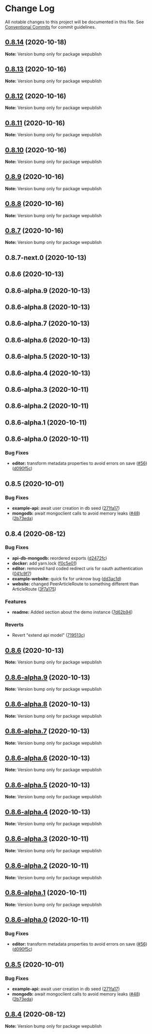 # Change Log

All notable changes to this project will be documented in this file.
See [Conventional Commits](https://conventionalcommits.org) for commit guidelines.

## [0.8.14](https://github.com/bajour/wepublish/compare/v0.8.13...v0.8.14) (2020-10-18)

**Note:** Version bump only for package wepublish





## [0.8.13](https://github.com/bajour/wepublish/compare/v0.8.12...v0.8.13) (2020-10-16)

**Note:** Version bump only for package wepublish





## [0.8.12](https://github.com/bajour/wepublish/compare/v0.8.11...v0.8.12) (2020-10-16)

**Note:** Version bump only for package wepublish





## [0.8.11](https://github.com/bajour/wepublish/compare/v0.8.10...v0.8.11) (2020-10-16)

**Note:** Version bump only for package wepublish





## [0.8.10](https://github.com/bajour/wepublish/compare/v0.8.9...v0.8.10) (2020-10-16)

**Note:** Version bump only for package wepublish





## [0.8.9](https://github.com/bajour/wepublish/compare/v0.8.8...v0.8.9) (2020-10-16)

**Note:** Version bump only for package wepublish





## [0.8.8](https://github.com/bajour/wepublish/compare/v0.8.7...v0.8.8) (2020-10-16)

**Note:** Version bump only for package wepublish





## [0.8.7](https://github.com/bajour/wepublish/compare/v0.8.6...v0.8.7) (2020-10-16)

**Note:** Version bump only for package wepublish





## 0.8.7-next.0 (2020-10-13)



## 0.8.6 (2020-10-13)



## 0.8.6-alpha.9 (2020-10-13)



## 0.8.6-alpha.8 (2020-10-13)



## 0.8.6-alpha.7 (2020-10-13)



## 0.8.6-alpha.6 (2020-10-13)



## 0.8.6-alpha.5 (2020-10-13)



## 0.8.6-alpha.4 (2020-10-13)



## 0.8.6-alpha.3 (2020-10-11)



## 0.8.6-alpha.2 (2020-10-11)



## 0.8.6-alpha.1 (2020-10-11)



## 0.8.6-alpha.0 (2020-10-11)


### Bug Fixes

* **editor:** transform metadata properties to avoid errors on save ([#56](https://github.com/bajour/wepublish/issues/56)) ([d090f5c](https://github.com/bajour/wepublish/commit/d090f5ccff37a1b2937425eddae6d3acd202fb89))



## 0.8.5 (2020-10-01)


### Bug Fixes

* **example-api:** await user creation in db seed ([271fa17](https://github.com/bajour/wepublish/commit/271fa179b6bd9634ff653bafdb173d545dd57661))
* **mongodb:** await mongoclient calls to avoid memory leaks ([#48](https://github.com/bajour/wepublish/issues/48)) ([2b73eda](https://github.com/bajour/wepublish/commit/2b73eda7d93313d1a6d338558fd0ce1918127b22))



## 0.8.4 (2020-08-12)


### Bug Fixes

* **api-db-mongodb:** reordered exports ([d2472fc](https://github.com/bajour/wepublish/commit/d2472fce794cf39079b5b487ee427a124965aecc))
* **docker:** add yarn.lock ([f0c5e01](https://github.com/bajour/wepublish/commit/f0c5e011f9bd14aa9360c6f9f49b3049be7eded5))
* **editor:** removed hard coded redirect uris for oauth authentication ([041c9f7](https://github.com/bajour/wepublish/commit/041c9f733dfad25c3629de16c7e5ddab74870a0e))
* **example-website:** quick fix for unknow bug ([dd3ac1d](https://github.com/bajour/wepublish/commit/dd3ac1d8cf44fa94af6084a1e6775ee9c7e29883))
* **website:** changed PeerArticleRoute to something different than ArticleRoute ([3f7a175](https://github.com/bajour/wepublish/commit/3f7a175c6238e2fa752959a6cab3b0c61b42f172))


### Features

* **readme:** Added section about the demo instance ([7d62b94](https://github.com/bajour/wepublish/commit/7d62b94e099608e8c9960b66162ca1f5af2b4d1b))


### Reverts

* Revert "extend api model" ([719513c](https://github.com/bajour/wepublish/commit/719513c513b728e65363003b816381e2630153f9))





## [0.8.6](https://github.com/bajour/wepublish/compare/v0.8.6-alpha.9...v0.8.6) (2020-10-13)

**Note:** Version bump only for package wepublish





## [0.8.6-alpha.9](https://github.com/bajour/wepublish/compare/v0.8.6-alpha.8...v0.8.6-alpha.9) (2020-10-13)

**Note:** Version bump only for package wepublish





## [0.8.6-alpha.8](https://github.com/bajour/wepublish/compare/v0.8.6-alpha.7...v0.8.6-alpha.8) (2020-10-13)

**Note:** Version bump only for package wepublish





## [0.8.6-alpha.7](https://github.com/bajour/wepublish/compare/v0.8.6-alpha.6...v0.8.6-alpha.7) (2020-10-13)

**Note:** Version bump only for package wepublish





## [0.8.6-alpha.6](https://github.com/bajour/wepublish/compare/v0.8.6-alpha.5...v0.8.6-alpha.6) (2020-10-13)

**Note:** Version bump only for package wepublish





## [0.8.6-alpha.5](https://github.com/bajour/wepublish/compare/v0.8.6-alpha.4...v0.8.6-alpha.5) (2020-10-13)

**Note:** Version bump only for package wepublish





## [0.8.6-alpha.4](https://github.com/bajour/wepublish/compare/v0.8.6-alpha.3...v0.8.6-alpha.4) (2020-10-13)

**Note:** Version bump only for package wepublish





## [0.8.6-alpha.3](https://github.com/bajour/wepublish/compare/v0.8.6-alpha.2...v0.8.6-alpha.3) (2020-10-11)

**Note:** Version bump only for package wepublish





## [0.8.6-alpha.2](https://github.com/bajour/wepublish/compare/v0.8.6-alpha.1...v0.8.6-alpha.2) (2020-10-11)

**Note:** Version bump only for package wepublish





## [0.8.6-alpha.1](https://github.com/bajour/wepublish/compare/v0.8.6-alpha.0...v0.8.6-alpha.1) (2020-10-11)

**Note:** Version bump only for package wepublish





## [0.8.6-alpha.0](https://github.com/bajour/wepublish/compare/v0.8.5...v0.8.6-alpha.0) (2020-10-11)


### Bug Fixes

* **editor:** transform metadata properties to avoid errors on save ([#56](https://github.com/bajour/wepublish/issues/56)) ([d090f5c](https://github.com/bajour/wepublish/commit/d090f5ccff37a1b2937425eddae6d3acd202fb89))





## [0.8.5](https://github.com/wepublish/wepublish/compare/v0.8.4...v0.8.5) (2020-10-01)


### Bug Fixes

* **example-api:** await user creation in db seed ([271fa17](https://github.com/wepublish/wepublish/commit/271fa179b6bd9634ff653bafdb173d545dd57661))
* **mongodb:** await mongoclient calls to avoid memory leaks ([#48](https://github.com/wepublish/wepublish/issues/48)) ([2b73eda](https://github.com/wepublish/wepublish/commit/2b73eda7d93313d1a6d338558fd0ce1918127b22))





## [0.8.4](https://github.com/wepublish/wepublish/compare/v0.8.0...v0.8.4) (2020-08-12)

**Note:** Version bump only for package wepublish

